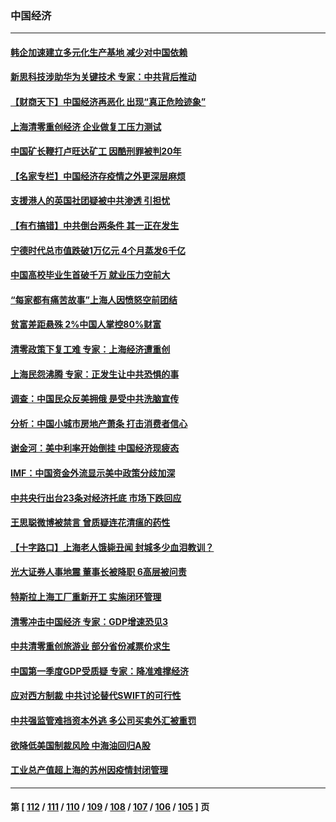 ### 中国经济
---
#### [韩企加速建立多元化生产基地 减少对中国依赖](../../pages/ncid283/n13717330.md) 
#### [新思科技涉助华为关键技术 专家：中共背后推动](../../pages/ncid283/n13717246.md) 
#### [【财商天下】中国经济再恶化 出现“真正危险迹象”](../../pages/ncid283/n13717194.md) 
#### [上海清零重创经济 企业做复工压力测试](../../pages/ncid283/n13716999.md) 
#### [中国矿长鞭打卢旺达矿工 因酷刑罪被判20年](../../pages/ncid283/n13717102.md) 
#### [【名家专栏】中国经济存疫情之外更深层麻烦](../../pages/ncid283/n13716914.md) 
#### [支援港人的英国社团疑被中共渗透 引担忧](../../pages/ncid283/n13717016.md) 
#### [【有冇搞错】中共倒台两条件 其一正在发生](../../pages/ncid283/n13716437.md) 
#### [宁德时代总市值跌破1万亿元 4个月蒸发6千亿](../../pages/ncid283/n13716501.md) 
#### [中国高校毕业生首破千万 就业压力空前大](../../pages/ncid283/n13716036.md) 
#### [“每家都有痛苦故事”上海人因愤怒空前团结](../../pages/ncid283/n13716265.md) 
#### [贫富差距悬殊 2%中国人掌控80%财富](../../pages/ncid283/n13716239.md) 
#### [清零政策下复工难 专家：上海经济遭重创](../../pages/ncid283/n13716149.md) 
#### [上海民怨沸腾 专家：正发生让中共恐惧的事](../../pages/ncid283/n13716166.md) 
#### [调查：中国民众反美拥俄 是受中共洗脑宣传](../../pages/ncid283/n13715993.md) 
#### [分析：中国小城市房地产萧条 打击消费者信心](../../pages/ncid283/n13715933.md) 
#### [谢金河：美中利率开始倒挂 中国经济现疲态](../../pages/ncid283/n13715653.md) 
#### [IMF：中国资金外流显示美中政策分歧加深](../../pages/ncid283/n13715780.md) 
#### [中共央行出台23条对经济托底 市场下跌回应](../../pages/ncid283/n13715642.md) 
#### [王思聪微博被禁言 曾质疑连花清瘟的药性](../../pages/ncid283/n13715554.md) 
#### [【十字路口】上海老人饿毙丑闻 封城多少血泪教训？](../../pages/ncid283/n13715309.md) 
#### [光大证券人事地震 董事长被降职 6高层被问责](../../pages/ncid283/n13715482.md) 
#### [特斯拉上海工厂重新开工 实施闭环管理](../../pages/ncid283/n13715484.md) 
#### [清零冲击中国经济 专家：GDP增速恐见3](../../pages/ncid283/n13715497.md) 
#### [中共清零重创旅游业 部分省份减票价求生](../../pages/ncid283/n13715486.md) 
#### [中国第一季度GDP受质疑 专家：降准难撑经济](../../pages/ncid283/n13715463.md) 
#### [应对西方制裁 中共讨论替代SWIFT的可行性](../../pages/ncid283/n13714961.md) 
#### [中共强监管难挡资本外逃 多公司买卖外汇被重罚](../../pages/ncid283/n13714794.md) 
#### [欲降低美国制裁风险 中海油回归A股](../../pages/ncid283/n13714807.md) 
#### [工业总产值超上海的苏州因疫情封闭管理](../../pages/ncid283/n13714802.md) 

---
#### 第 [ [112](./112.md) / [111](./111.md) / [110](./110.md) / [109](./109.md) / [108](./108.md) / [107](./107.md) / [106](./106.md) / [105](./105.md) ] 页
